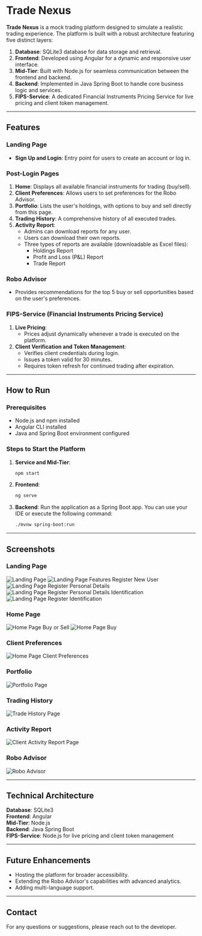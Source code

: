 # Trade Nexus

**Trade Nexus** is a mock trading platform designed to simulate a realistic trading experience. The platform is built with a robust architecture featuring five distinct layers:

1. **Database**: SQLite3 database for data storage and retrieval.
2. **Frontend**: Developed using Angular for a dynamic and responsive user interface.
3. **Mid-Tier**: Built with Node.js for seamless communication between the frontend and backend.
4. **Backend**: Implemented in Java Spring Boot to handle core business logic and services.
5. **FIPS-Service**: A dedicated Financial Instruments Pricing Service for live pricing and client token management.

---

## Features

### Landing Page
- **Sign Up and Login**: Entry point for users to create an account or log in.

### Post-Login Pages
1. **Home**: Displays all available financial instruments for trading (buy/sell).
2. **Client Preferences**: Allows users to set preferences for the Robo Advisor.
3. **Portfolio**: Lists the user's holdings, with options to buy and sell directly from this page.
4. **Trading History**: A comprehensive history of all executed trades.
5. **Activity Report**:
   - Admins can download reports for any user.
   - Users can download their own reports.
   - Three types of reports are available (downloadable as Excel files):
     - Holdings Report
     - Profit and Loss (P&L) Report
     - Trade Report

### Robo Advisor
- Provides recommendations for the top 5 buy or sell opportunities based on the user's preferences.

### FIPS-Service (Financial Instruments Pricing Service)
1. **Live Pricing**:
   - Prices adjust dynamically whenever a trade is executed on the platform.
2. **Client Verification and Token Management**:
   - Verifies client credentials during login.
   - Issues a token valid for 30 minutes.
   - Requires token refresh for continued trading after expiration.

---

## How to Run

### Prerequisites
- Node.js and npm installed
- Angular CLI installed
- Java and Spring Boot environment configured

### Steps to Start the Platform

1. **Service and Mid-Tier**:
   ```bash
   npm start
   ```

2. **Frontend**:
   ```bash
   ng serve
   ```

3. **Backend**:
   Run the application as a Spring Boot app. You can use your IDE or execute the following command:
   ```bash
   ./mvnw spring-boot:run
   ```

---

## Screenshots

### Landing Page
![Landing Page](https://github.com/user-attachments/assets/28feb542-b2d4-40b3-b1ae-96f5f1b08717)
![Landing Page Features](https://github.com/user-attachments/assets/f62a9534-21a6-4bc3-8ef2-85a0087840e4)
Register New User
![Landing Page Register](https://github.com/user-attachments/assets/00b3af86-6955-4750-a582-88364f6fd3c1)
Personal Details
![Landing Page Register Personal Details](https://github.com/user-attachments/assets/5026f44a-b87a-40cc-8187-84c93a91699b)
Identification
![Landing Page Register Identification](https://github.com/user-attachments/assets/4da53c21-0cd3-4f18-a41c-24d35b82072d)


### Home Page
![Home Page](https://github.com/user-attachments/assets/373598a0-20ed-4870-8c7c-9437e8da5a91)
Buy or Sell
![Home Page Buy](https://github.com/user-attachments/assets/5c4af566-e38c-4051-a23e-d32e6b0e9988)


### Client Preferences
![Home Page Client Preferences](https://github.com/user-attachments/assets/e6d39b14-33cf-41bf-9c15-ccb6bd9bf42b)


### Portfolio
![Portfolio Page](https://github.com/user-attachments/assets/6ab2c7b1-4f02-4251-9b75-78ce603a64af)


### Trading History
![Trade History Page](https://github.com/user-attachments/assets/7653ab16-02dd-4ebb-95dd-c7a8b82631e7)


### Activity Report
![Client Activity Report Page](https://github.com/user-attachments/assets/67a714cf-52ba-4420-9643-59fc286ba343)


### Robo Advisor
![Robo Advisor](https://github.com/user-attachments/assets/3903100f-db00-4eb3-b081-e013956906ae)

---

## Technical Architecture

**Database**: SQLite3  
**Frontend**: Angular  
**Mid-Tier**: Node.js  
**Backend**: Java Spring Boot  
**FIPS-Service**: Node.js for live pricing and client token management

---

## Future Enhancements
- Hosting the platform for broader accessibility.
- Extending the Robo Advisor's capabilities with advanced analytics.
- Adding multi-language support.

---

## Contact
For any questions or suggestions, please reach out to the developer.

